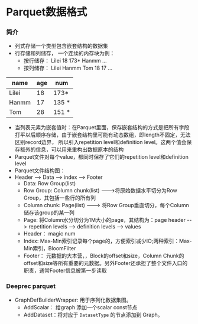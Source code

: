 # Parquet数据格式

### 简介
- 列式存储一个类型包含嵌套结构的数据集
- 行存储和列储存， 一个连续的内存块为例：
  - 按行储存： Lilei 18 173*  Hanmm ...
  - 按列储存： Lilei  Hanmm Tom 18 17 ...

| name | age | num|
| --- | --- | ---|
| Lilei | 18 | 173* |
| Hanmm | 17 | 135 *|
| Tom | 28 |  151 * |
- 当列表元素为嵌套值时：在Parquet里面，保存嵌套结构的方式是把所有字段打平以后顺序存储，由于嵌套结构里可能有动态数组，即length不固定，无法区别record边界， 所以引入repetition level和definition level。这两个值会保存额外的信息，可以用来重构出数据原本的结构
- Parquet文件对每个value，都同时保存了它们的repetition level和definition level
- Parquet文件结构图：
- Header --> Data --> index --> Footer
  - Data: Row Group(list)
  - Row Group: Column chunk(list) --->将原始数据水平切分为Row Group，其包括一些行的所有列
  - Column chunk: Page(list) ---> 将Row Group垂直切分，每个Column储存该group的某一列 
  - Page: 将Column水分切分为1M大小的page，其结构为：page header --> repetition levels --> definition levels --> values
  - Header： magic num
  - Index: Max-Min索引记录每个page的，方便索引减少IO;两种索引：Max-Min索引，BloomFilter
  - Footer： 元数据的大本营，，Block的offset和size，Column Chunk的offset和size等所有重要的元数据。另外Footer还承担了整个文件入口的职责，通常Footer信息被第一步读取


### Deeprec parquet
- GraphDefBuilderWrapper: 用于序列化数据集图。 
  - AddScalar： 给graph 添加一个scalar const节点
  - AddDataset：将对应于 `DatasetType` 的节点添加到 Graph。